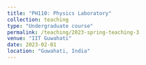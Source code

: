 ```yaml
---
title: "PH110: Physics Laboratory"
collection: teaching
type: "Undergraduate course"
permalink: /teaching/2023-spring-teaching-3
venue: "IIT Guwahati"
date: 2023-02-01
location: "Guwahati, India"
---
```

